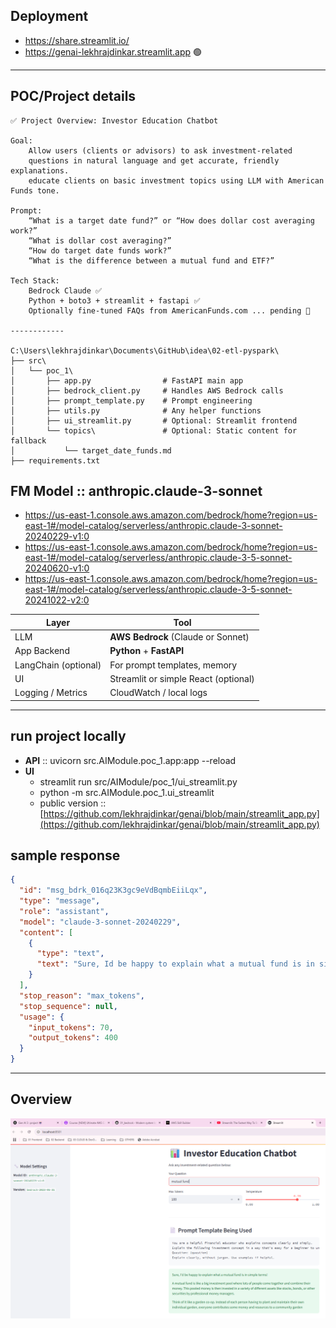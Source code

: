## Deployment
- https://share.streamlit.io/
- https://genai-lekhrajdinkar.streamlit.app 🟢

---
## POC/Project details
```
✅ Project Overview: Investor Education Chatbot

Goal:
    Allow users (clients or advisors) to ask investment-related 
    questions in natural language and get accurate, friendly explanations.
    educate clients on basic investment topics using LLM with American Funds tone.

Prompt: 
    “What is a target date fund?” or “How does dollar cost averaging work?”
    “What is dollar cost averaging?”
    “How do target date funds work?”
    “What is the difference between a mutual fund and ETF?”
    
Tech Stack:
    Bedrock Claude ✅
    Python + boto3 + streamlit + fastapi ✅
    Optionally fine-tuned FAQs from AmericanFunds.com ... pending 🔸

------------

C:\Users\lekhrajdinkar\Documents\GitHub\idea\02-etl-pyspark\
├── src\
│   └── poc_1\
│       ├── app.py                # FastAPI main app
│       ├── bedrock_client.py     # Handles AWS Bedrock calls
│       ├── prompt_template.py    # Prompt engineering
│       ├── utils.py              # Any helper functions
│       ├── ui_streamlit.py       # Optional: Streamlit frontend
│       └── topics\               # Optional: Static content for fallback
│           └── target_date_funds.md
├── requirements.txt
```

## FM Model :: anthropic.claude-3-sonnet
- https://us-east-1.console.aws.amazon.com/bedrock/home?region=us-east-1#/model-catalog/serverless/anthropic.claude-3-sonnet-20240229-v1:0
- https://us-east-1.console.aws.amazon.com/bedrock/home?region=us-east-1#/model-catalog/serverless/anthropic.claude-3-5-sonnet-20240620-v1:0
- https://us-east-1.console.aws.amazon.com/bedrock/home?region=us-east-1#/model-catalog/serverless/anthropic.claude-3-5-sonnet-20241022-v2:0


| Layer                | Tool                                 |
| -------------------- | ------------------------------------ |
| LLM                  | **AWS Bedrock** (Claude or Sonnet)   |
| App Backend          | **Python** + **FastAPI**             |
| LangChain (optional) | For prompt templates, memory         |
| UI                   | Streamlit or simple React (optional) |
| Logging / Metrics    | CloudWatch / local logs              |


---
## run project locally
- **API** :: uvicorn src.AIModule.poc_1.app:app --reload
- **UI**
    - streamlit run src/AIModule/poc_1/ui_streamlit.py
    - python -m src.AIModule.poc_1.ui_streamlit
    - public version :: [https://github.com/lekhrajdinkar/genai/blob/main/streamlit_app.py](https://github.com/lekhrajdinkar/genai/blob/main/streamlit_app.py)

## sample response
```json
{
  "id": "msg_bdrk_016q23K3gc9eVdBqmbEiiLqx",
  "type": "message",
  "role": "assistant",
  "model": "claude-3-sonnet-20240229",
  "content": [
    {
      "type": "text",
      "text": "Sure, Id be happy to explain what a mutual fund is in simple terms ........."
    }
  ],
  "stop_reason": "max_tokens",
  "stop_sequence": null,
  "usage": {
    "input_tokens": 70,
    "output_tokens": 400
  }
}
```

---
## Overview
![overview.png](../../99_img/genai/01/poc_1_cb.png)
